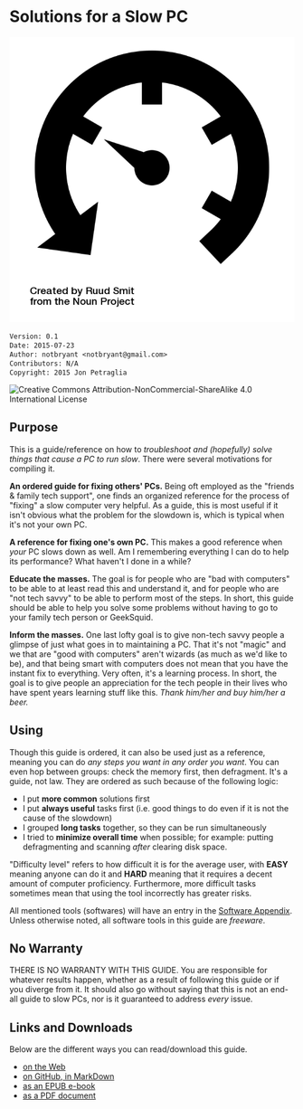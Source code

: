 # Solutions for a Slow PC #

![Logo](logo.png)

    Version: 0.1
    Date: 2015-07-23
    Author: notbryant <notbryant@gmail.com>
    Contributors: N/A
    Copyright: 2015 Jon Petraglia


![Creative Commons Attribution-NonCommercial-ShareAlike 4.0 International License](https://i.creativecommons.org/l/by-nc-sa/4.0/88x31.png)

## Purpose #

This is a guide/reference on how to _troubleshoot and (hopefully) solve things that cause a PC to run slow_. There were several motivations for compiling it.

__An ordered guide for fixing others' PCs.__
Being oft employed as the "friends & family tech support", one finds an organized reference for the process of "fixing" a slow computer very helpful. As a guide, this is most useful if it isn't obvious what the problem for the slowdown is, which is typical when it's not your own PC.

__A reference for fixing one's own PC.__
This makes a good reference when _your_ PC slows down as well. Am I remembering everything I can do to help its performance? What haven't I done in a while?

__Educate the masses.__
The goal is for people who are "bad with computers" to be able to at least read this and understand it, and for people who are "not tech savvy" to be able to perform most of the steps. In short, this guide should be able to help you solve some problems without having to go to your family tech person or GeekSquid.

__Inform the masses.__
One last lofty goal is to give non-tech savvy people a glimpse of just what goes in to maintaining a PC. That it's not "magic" and we that are "good with computers" aren't wizards (as much as we'd like to be), and that being smart with computers does not mean that you have the instant fix to everything. Very often, it's a learning process. In short, the goal is to give people an appreciation for the tech people in their lives who have spent years learning stuff like this. _Thank him/her and buy him/her a beer._


## Using ##

Though this guide is ordered, it can also be used just as a reference, meaning you can do _any steps you want in any order you want_. You can even hop between groups: check the memory first, then defragment. It's a guide, not law. They are ordered as such because of the following logic:

  * I put __more common__ solutions first
  * I put __always useful__ tasks first (i.e. good things to do even if it is not the cause of the slowdown)
  * I grouped __long tasks__ together, so they can be run simultaneously
  * I tried to __minimize overall time__ when possible; for example: putting defragmenting and scanning _after_ clearing disk space.


"Difficulty level" refers to how difficult it is for the average user, with **EASY** meaning anyone can do it and **HARD** meaning that it requires a decent amount of computer proficiency. Furthermore, more difficult tasks sometimes mean that using the tool incorrectly has greater risks.

All mentioned tools (softwares) will have an entry in the [Software Appendix](#software-appendix). Unless otherwise noted, all software tools in this guide are _freeware_.

## No Warranty ##

THERE IS NO WARRANTY WITH THIS GUIDE. You are responsible for whatever results happen, whether as a result of following this guide or if you diverge from it. It should also go without saying that this is not an end-all guide to slow PCs, nor is it guaranteed to address _every_ issue. 

## Links and Downloads ##

Below are the different ways you can read/download this guide.

  - [on the Web](http://notbryant.github.io/slow-pc-guide)
  - [on GitHub, in MarkDown](https://github.com/notbryant/slow-pc-guide)
  - [as an EPUB e-book](https://raw.githubusercontent.com/notbryant/slow-pc-guide/gh-pages/ebook/Solutions%20for%20a%20slow%20PC.epub)
  - [as a PDF document](https://raw.githubusercontent.com/notbryant/slow-pc-guide/gh-pages/ebook/Solutions%20for%20a%20slow%20PC.pdf)
